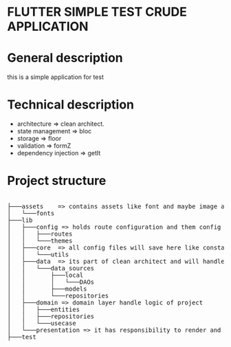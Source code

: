 <h1> FLUTTER SIMPLE TEST CRUDE APPLICATION</h1>

# General description
this is a simple application for test

# Technical description
* architecture => clean architect.
* state management => bloc
* storage => floor
* validation => formZ
* dependency injection => getIt

# Project structure
<pre>

├───assets    => contains assets like font and maybe image and etc 
│   └───fonts
├───lib
│   ├───config => holds route configuration and them config
│   │   ├───routes
│   │   └───themes
│   ├───core  => all config files will save here like constant and etc
│   │   └───utils
│   ├───data  => its part of clean architect and will handle communication to storage via floor
│   │   └───data_sources
│   │       ├───local
│   │       │   └───DAOs
│   │       ├───models
│   │       └───repositories
│   ├───domain => domain layer handle logic of project 
│   │   ├───entities
│   │   ├───repositories
│   │   └───usecase
│   └───presentation => it has responsibility to render and hold files which are related to ui 
├───test


</pre>